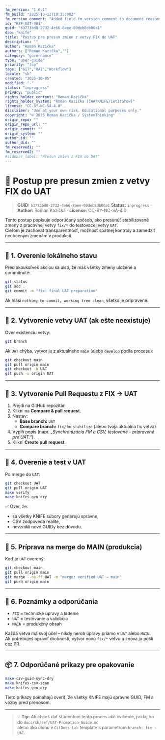 ```yaml
---
fm_version: "1.0.1"
fm_build: "2025-10-12T10:35:00Z"
fm_version_comment: "Added field fm_version_comment to document reasons for FM updates"
id: "REF-UAT-001"
guid: "63773bd8-2732-4e66-8aee-00deb8db06a1"
dao: "knife"
title: "Postup pre presun zmien z vetvy FIX do UAT"
description: ""
author: "Roman Kazička"
authors: ["Roman Kazička",""]
category: "governance"
type: "user-guide"
priority: "top"
tags: ["GIT","UAT","Workflow"]
locale: "sk"
created: "2025-10-05"
modified: "-"
status: "inprogress"
privacy: "public"
rights_holder_content: "Roman Kazička"
rights_holder_system: "Roman Kazička (CAA/KNIFE/LetItGrow)"
license: "CC-BY-NC-SA-4.0"
disclaimer: "Use at your own risk. Educational purposes only."
copyright: "© 2025 Roman Kazička / SystemThinking"
origin_repo: ""
origin_repo_url: ""
origin_commit: ""
origin_system: ""
author_id: ""
author_did: ""
fm_reserved1: ""
fm_reserved2: ""
#sidebar_label: "Presun zmien z FIX do UAT"
---
```

# 🧭 Postup pre presun zmien z vetvy **FIX** do **UAT**

<!-- fm-visible: start -->
> **GUID:** `63773bd8-2732-4e66-8aee-00deb8db06a1`
> **Status:** `inprogress` · **Author:** Roman Kazička · **License:** CC-BY-NC-SA-4.0
<!-- fm-visible: end -->

Tento postup popisuje odporúčaný spôsob, ako presunúť stabilizované zmeny z pracovnej vetvy `fix/*` do testovacej vetvy `UAT`.  
Cieľom je zachovať transparentnosť, možnosť spätnej kontroly a zamedziť nechceným zmenám v produkcii.

---

## 🧩 1. Overenie lokálneho stavu

Pred akoukoľvek akciou sa uisti, že máš všetky zmeny uložené a commitnuté:

```bash
git status
git add .
git commit -m "fix: final UAT preparation"
```

Ak hlási `nothing to commit, working tree clean`, všetko je pripravené.

---

## 🧭 2. Vytvorenie vetvy UAT (ak ešte neexistuje)

Over existenciu vetvy:

```bash
git branch
```

Ak `UAT` chýba, vytvor ju z aktuálneho `main` (alebo `develop` podľa procesu):

```bash
git checkout main
git pull origin main
git checkout -b UAT
git push -u origin UAT
```

---

## 🔀 3. Vytvorenie Pull Requestu z FIX → UAT

1. Prejdi na GitHub repozitár.  
2. Klikni na **Compare & pull request**.  
3. Nastav:
   - **Base branch:** `UAT`
   - **Compare branch:** `fix/fm-stabilize` (alebo tvoja aktuálna fix vetva)
4. Vyplň popis (napr. *„Synchronizácia FM a CSV, testované – pripravené pre UAT.“*).
5. Klikni **Create pull request**.

---

## 🧪 4. Overenie a test v UAT

Po merge do `UAT`:

```bash
git checkout UAT
git pull origin UAT
make verify
make knifes-gen-dry
```

✅ Over, že:
- sa všetky KNIFE súbory generujú správne,
- CSV zodpovedá realite,
- nevznikli nové GUIDy bez dôvodu.

---

## 🚀 5. Príprava na merge do MAIN (produkcia)

Keď je `UAT` overený:

```bash
git checkout main
git pull origin main
git merge --no-ff UAT -m "merge: verified UAT → main"
git push origin main
```

---

## 🧾 6. Poznámky a odporúčania

- `FIX` = technické úpravy a ladenie  
- `UAT` = testovanie a validácia  
- `MAIN` = produkčný obsah

Každá vetva má svoj účel – nikdy nerob úpravy priamo v `UAT` alebo `MAIN`.  
Ak potrebuješ opraviť drobnosti, vytvor novú `fix/*` vetvu a znova ju pošli cez PR.

---

## 📦 7. Odporúčané príkazy pre opakovanie

```bash
make csv-guid-sync-dry
make knifes-csv-scan
make knifes-gen-dry
```

Tieto príkazy pomáhajú overiť, že všetky KNIFE majú správne GUID, FM a väzby pred prenosom.

---

> 💡 **Tip:** Ak chceš dať študentom tento proces ako cvičenie, pridaj ho do `docs/sk/ref/UAT-Promotion-Guide.md`  
> alebo ako úlohu v `GitDocs-Lab` template s parametrom `branch: fix → UAT`.
